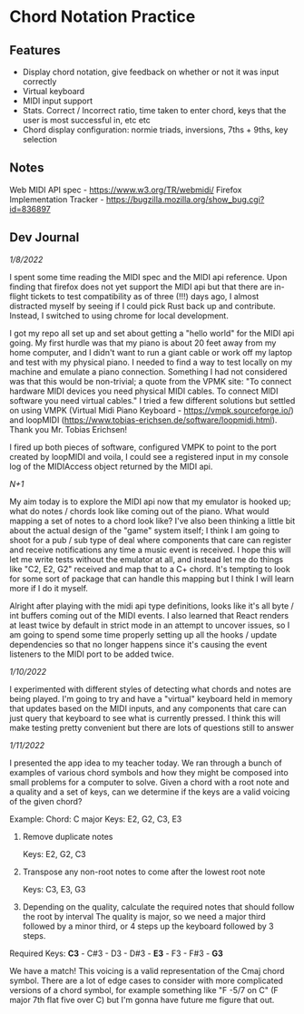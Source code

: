 Chord Notation Practice
=====================


## Features

* Display chord notation, give feedback on whether or not it was input correctly
* Virtual keyboard
* MIDI input support
* Stats. Correct / Incorrect ratio, time taken to enter chord, keys that the user is most successful in, etc etc
* Chord display configuration: normie triads, inversions, 7ths + 9ths, key selection

## Notes

Web MIDI API spec - https://www.w3.org/TR/webmidi/
Firefox Implementation Tracker - https://bugzilla.mozilla.org/show_bug.cgi?id=836897

## Dev Journal

*1/8/2022*

I spent some time reading the MIDI spec and the MIDI api reference. Upon finding that firefox
does not yet support the MIDI api but that there are in-flight tickets to test compatibility as of
three (!!!) days ago, I almost distracted myself by seeing if I could pick Rust back up and contribute.
Instead, I switched to using chrome for local development. 

I got my repo all set up and set about getting a "hello world" for the MIDI api going. My first
hurdle was that my piano is about 20 feet away from my home computer, and I didn't want to run a giant
cable or work off my laptop and test with my physical piano. I needed to find a way to test locally
on my machine and emulate a piano connection. Something I had not considered was that this would be non-trivial;
a quote from the VPMK site: "To connect hardware MIDI devices you need physical MIDI cables. To connect MIDI software you need virtual cables." 
I tried a few different solutions but settled on using VMPK (Virtual Midi Piano Keyboard - https://vmpk.sourceforge.io/) and loopMIDI (https://www.tobias-erichsen.de/software/loopmidi.html).
Thank you Mr. Tobias Erichsen!

I fired up both pieces of software, configured VMPK to point to the port created by loopMIDI and voila, I could see a 
registered input in my console log of the MIDIAccess object returned by the MIDI api. 

*N+1*

My aim today is to explore the MIDI api now that my emulator is hooked up; what do notes / chords look like coming out 
of the piano. What would mapping a set of notes to a chord look like? I've also been thinking a little bit about the 
actual design of the "game" system itself; I think I am going to shoot for a pub / sub type of deal where components 
that care can register and receive notifications any time a music event is received. I hope this will let me write tests
without the emulator at all, and instead let me do things like "C2, E2, G2" received and map that to a C+ chord. It's 
tempting to look for some sort of package that can handle this mapping but I think I will learn more if I do it myself.

Alright after playing with the midi api type definitions, looks like it's all byte / int buffers coming out of the MIDI
events. I also learned that React renders at least twice by default in strict mode in an attempt to uncover issues, so I
am going to spend some time properly setting up all the hooks / update dependencies so that no longer happens since it's
causing the event listeners to the MIDI port to be added twice.

*1/10/2022*

I experimented with different styles of detecting what chords and notes are being played. I'm going
to try and have a "virtual" keyboard held in memory that updates based on the MIDI inputs, and any
components that care can just query that keyboard to see what is currently pressed. I think this will
make testing pretty convenient but there are lots of questions still to answer

*1/11/2022*

I presented the app idea to my teacher today. We ran through a bunch of examples of various chord
symbols and how they might be composed into small problems for a computer to solve. Given a chord
with a root note and a quality and a set of keys, can we determine if the keys are a valid voicing of the given chord?

Example:
Chord: C major
Keys: E2, G2, C3, E3

1. Remove duplicate notes 

    Keys: E2, G2, C3


2. Transpose any non-root notes to come after the lowest root note

    Keys: C3, E3, G3


4. Depending on the quality, calculate the required notes that should follow the root by interval
The quality is major, so we need a major third followed by a minor third, or 4 steps up the keyboard
followed by 3 steps.

Required Keys: **C3** - C#3 - D3 - D#3 - **E3** - F3 - F#3 - **G3**


We have a match! This voicing is a valid representation of the Cmaj chord symbol. There are a lot
of edge cases to consider with more complicated versions of a chord symbol, for example something like 
"F -5/7 on C" (F major 7th flat five over C) but I'm gonna have future me figure that out.
